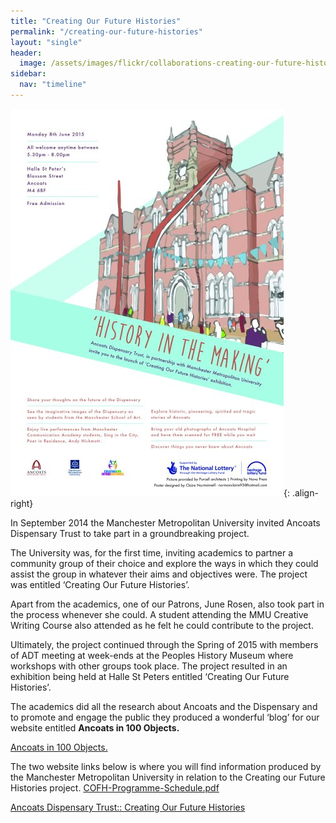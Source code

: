 ```yaml
---
title: "Creating Our Future Histories"
permalink: "/creating-our-future-histories"
layout: "single"
header:
  image: /assets/images/flickr/collaborations-creating-our-future-histories/13a future histories.jpeg
sidebar:
  nav: "timeline"
---
```


![poster](assets/images/flickr/collaborations-creating-our-future-histories/1.jpg){: .align-right}

In September 2014 the Manchester Metropolitan University invited Ancoats Dispensary Trust to take part in a groundbreaking project.  

The University was, for the first time, inviting academics to partner a community group of their choice and explore the ways in which they could assist the group in whatever their aims and objectives were.  The project was entitled ‘Creating Our Future Histories’.  

Apart from the academics, one of our Patrons, June Rosen, also took part in the process whenever she could.  A student attending the MMU Creative Writing Course also attended as he felt he could contribute to the project.  

Ultimately, the project continued through the Spring of 2015 with members of ADT meeting at week-ends at the Peoples History Museum where workshops with other groups took place.  The project resulted in an exhibition being held at Halle St Peters entitled ‘Creating Our Future Histories’.

The academics did all the research about Ancoats and the Dispensary and to promote and engage the public they produced a wonderful ‘blog’ for our website entitled **Ancoats in 100 Objects.**

[Ancoats in 100 Objects.](https://ancoatsdispensary100.wordpress.com/)

The two website links below is where you will find information produced by the Manchester Metropolitan University in relation to the Creating our Future Histories project.
[COFH-Programme-Schedule.pdf](https://www.futurehistories.mmu.ac.uk/wp-content/uploads/2014/08/COFH-Programme-Schedule.pdf)

[Ancoats Dispensary Trust:: Creating Our Future Histories](https://ancoatsdispensarytrust.co.uk/futurehistories-121.html)



